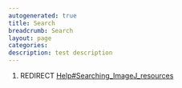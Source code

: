 ```yaml
---
autogenerated: true
title: Search
breadcrumb: Search
layout: page
categories: 
description: test description
---
```


1.  REDIRECT [Help\#Searching\_ImageJ\_resources](Help#Searching_ImageJ_resources )
